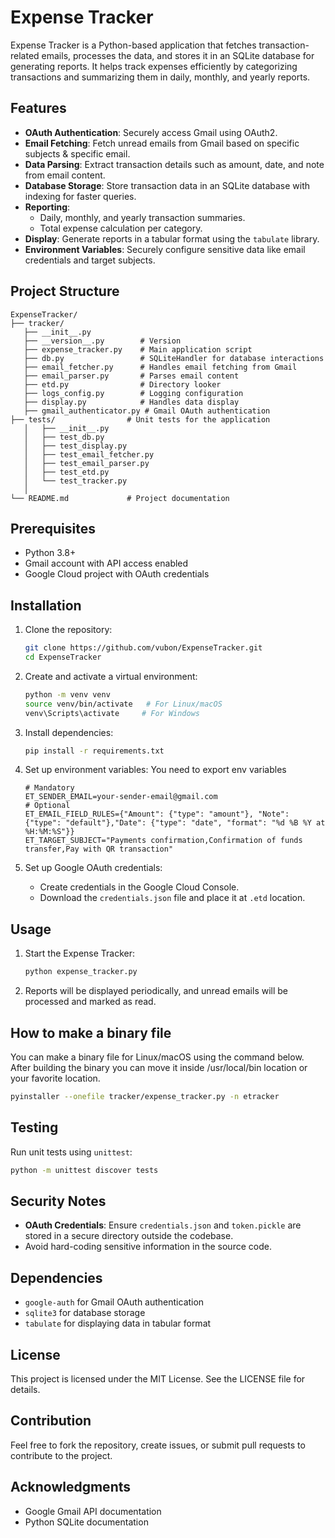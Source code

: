 # Expense Tracker

Expense Tracker is a Python-based application that fetches transaction-related emails, processes the data, 
and stores it in an SQLite database for generating reports. It helps track expenses efficiently by categorizing 
transactions and summarizing them in daily, monthly, and yearly reports.

## Features

- **OAuth Authentication**: Securely access Gmail using OAuth2.
- **Email Fetching**: Fetch unread emails from Gmail based on specific subjects & specific email.
- **Data Parsing**: Extract transaction details such as amount, date, and note from email content.
- **Database Storage**: Store transaction data in an SQLite database with indexing for faster queries.
- **Reporting**:
  - Daily, monthly, and yearly transaction summaries.
  - Total expense calculation per category.
- **Display**: Generate reports in a tabular format using the `tabulate` library.
- **Environment Variables**: Securely configure sensitive data like email credentials and target subjects.

## Project Structure

```
ExpenseTracker/
├── tracker/
   ├── __init__.py
   ├── __version__.py        # Version 
   ├── expense_tracker.py    # Main application script
   ├── db.py                 # SQLiteHandler for database interactions
   ├── email_fetcher.py      # Handles email fetching from Gmail
   ├── email_parser.py       # Parses email content
   ├── etd.py                # Directory looker 
   ├── logs_config.py        # Logging configuration
   ├── display.py            # Handles data display
   ├── gmail_authenticator.py # Gmail OAuth authentication
├── tests/                # Unit tests for the application
   │   ├── __init__.py
   │   ├── test_db.py
   │   ├── test_display.py
   │   ├── test_email_fetcher.py
   │   ├── test_email_parser.py
   │   ├── test_etd.py
   │   └── test_tracker.py
   │   
└── README.md             # Project documentation
```

## Prerequisites

- Python 3.8+
- Gmail account with API access enabled
- Google Cloud project with OAuth credentials

## Installation

1. Clone the repository:
   ```bash
   git clone https://github.com/vubon/ExpenseTracker.git
   cd ExpenseTracker
   ```

2. Create and activate a virtual environment:
   ```bash
   python -m venv venv
   source venv/bin/activate   # For Linux/macOS
   venv\Scripts\activate     # For Windows
   ```

3. Install dependencies:
   ```bash
   pip install -r requirements.txt
   ```

4. Set up environment variables:
  You need to export env variables
   ```env
   # Mandatory
   ET_SENDER_EMAIL=your-sender-email@gmail.com
   # Optional
   ET_EMAIL_FIELD_RULES={"Amount": {"type": "amount"}, "Note": {"type": "default"},"Date": {"type": "date", "format": "%d %B %Y at %H:%M:%S"}}
   ET_TARGET_SUBJECT="Payments confirmation,Confirmation of funds transfer,Pay with QR transaction"
   ```

5. Set up Google OAuth credentials:
   - Create credentials in the Google Cloud Console.
   - Download the `credentials.json` file and place it at `.etd` location.

## Usage
1. Start the Expense Tracker:
   ```bash
   python expense_tracker.py
   ```

2. Reports will be displayed periodically, and unread emails will be processed and marked as read.

## How to make a binary file
You can make a binary file for Linux/macOS using the command below. 
After building the binary you can move it inside /usr/local/bin location or your favorite location. 
```bash
pyinstaller --onefile tracker/expense_tracker.py -n etracker
```

## Testing

Run unit tests using `unittest`:
```bash
python -m unittest discover tests
```

## Security Notes

- **OAuth Credentials**: Ensure `credentials.json` and `token.pickle` are stored in a secure directory outside the codebase.
- Avoid hard-coding sensitive information in the source code.

## Dependencies

- `google-auth` for Gmail OAuth authentication
- `sqlite3` for database storage
- `tabulate` for displaying data in tabular format

## License

This project is licensed under the MIT License. See the LICENSE file for details.

## Contribution

Feel free to fork the repository, create issues, or submit pull requests to contribute to the project.

## Acknowledgments

- Google Gmail API documentation
- Python SQLite documentation